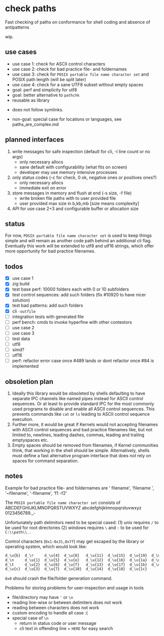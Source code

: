 # check paths
Fast checking of paths on conformance for shell coding and absence of antipatterns

wip.

## use cases
- use case 1: check for ASCII control characters
- use case 2: check for bad practice file- and foldernames
- use case 3: check for `POSIX portable file name character set` and
  POSIX path length (will be split later)
- use case 4: check for a sane UTF8 subset without empty spaces
- goal: perf and simplicity for utf8
- goal: better alternative to `pathchk`
- reusable as library
* does not follow symlinks.
- non-goal: special case for locations or languages, see paths_are_complex.md

## planned interfaces
1. write messages for safe inspection (default for cli, -l line count or no args)
   * only necessary allocs
   * sane default with configurability (what fits on screen)
   * developer may use memory intensive processes
2. only status codes (-c for check, 0 ok, negative ones or positives ones?)
   * only necessary allocs
   * immediate exit on error
3. store messages in memory and flush at end (-s size, -f file)
   * write broken file paths with to user provided file
   * user provided max size in b,kb,mb [size means complexity]
4. API for use case 2+3 and configurable buffer or allocation size

## status
For now, `POSIX portable file name character set` is used to keep things simple
and will remain as another code path behind an additional cli flag.
Eventually this work will be extended to utf8 and utf16 strings, which offer more
opportunity for bad practice filenames.

## todos
- [x] use case 1
- [x] zig build
- [x] test base perf: 10000 folders each with 0 or 10 subfolders
- [x] test control sequences: add such folders (fix #10920 to have nicer solution)
- [x] test bad patterns: add such folders
- [x] cli `-outfile`
- [ ] integration tests with generated file
- [ ] perf bench: cmds to invoke hyperfine with other contestors
- [ ] use case 2
- [ ] use case 3
- [ ] test data
- [ ] utf8
- [ ] simd?
- [ ] utf16
- [ ] perf: refactor error case once #489 lands or dont refactor once #84 is implemented

## obsoletion plan
1. Ideally this library would be obsoleted by shells defaulting to
have separate IPC channels like named pipes instead for ASCII control sequences.
Or at least to provide standard IPC for the most commonly used programs
to disable and enable all ASCII control sequences.
This prevents commands like `cat` or `ls` leading to ASCII control
sequence execution.
2. Further more, it would be great if Kernels would not accepting filenames
with ASCII control sequences and bad practice filenames like, but not limited to,
newlines, leading dashes, commas, leading and trailing emptyspaces etc.
3. Empty spaces should be removed from filenames, if Kernel communities think,
that working in the shell should be simple.
Alternatively, shells must define a fast alternative program interface that does
not rely on spaces for command separation.


## notes
Example for bad practice file- and foldernames are
  ' filename', 'filename ', '~filename', '-filename', 'f1 -f2'

The `POSIX portable file name character set` consists of
  ABCDEFGHIJKLMNOPQRSTUVWXYZ
  abcdefghijklmnopqrstuvwxyz
  0123456789._-

Unfortunately path delimitors need to be special cased:
(1) unix requires `/` to be used for root directories
(2) windows requires `\` and `:` to be used for `C:\\path\\..`

Control characters (`0x1-0x31,0x7f`) may get escaped by the library or
operating system, which would look like:
```txt
d_\u{b}  d_\r     d_\u{4}  d_\u{8}   d_\u{11}  d_\u{15}  d_\u{19}  d_\u{1d}
d_\n     d_\u{1}  d_\u{5}  d_\u{e}   d_\u{12}  d_\u{16}  d_\u{1a}  d_\u{1e}
d_\t     d_\u{2}  d_\u{6}  d_\u{f}   d_\u{13}  d_\u{17}  d_\u{1b}  d_\u{7f}
d_\u{c}  d_\u{3}  d_\u{7}  d_\u{10}  d_\u{14}  d_\u{18}  d_\u{1c}
```
`0x0` should crash the file/folder generation command.

Problems for storing problems for user-inspection and usage in tools
* file/directory may have `'` or `\n`
* reading line-wise or between delimiters does not work
* reading between characters does not work
* custom encoding to handle all case :(
* special case of `\n`
  - return in status code or user message
  - cli text in offending line + `HERE` for easy search
